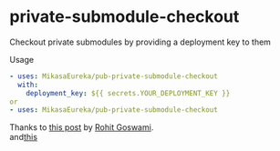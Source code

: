# private-submodule-checkout
Checkout private submodules by providing a deployment key to them

Usage

```yaml
- uses: MikasaEureka/pub-private-submodule-checkout
  with:
    deployment_key: ${{ secrets.YOUR_DEPLOYMENT_KEY }}
or
- uses: MikasaEureka/pub-private-submodule-checkout
```

Thanks to [this post](https://rgoswami.me/posts/priv-gh-actions/) by [Rohit Goswami](https://github.com/HaoZeke/).  
and[this](https://github.com/releasehub-com/github-action-create-pr-parent-submodule)
